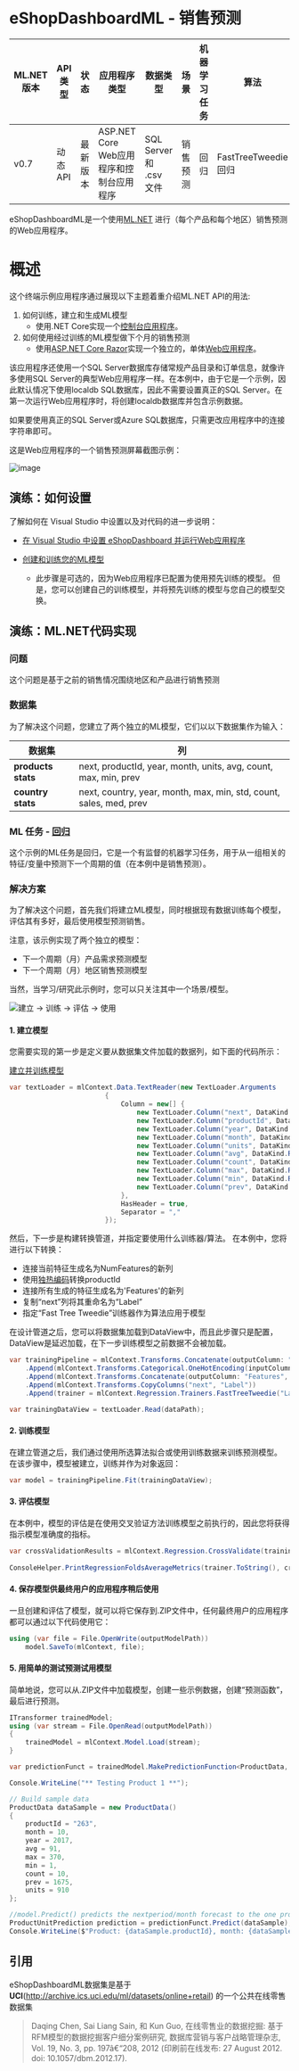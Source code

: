 # eShopDashboardML - 销售预测 

| ML.NET 版本 | API 类型          | 状态                        | 应用程序类型    | 数据类型 | 场景            | 机器学习任务                   | 算法                  |
|----------------|-------------------|-------------------------------|-------------|-----------|---------------------|---------------------------|-----------------------------|
| v0.7           | 动态 API | 最新版本 | ASP.NET Core Web应用程序和控制台应用程序 | SQL Server 和 .csv 文件 | 销售预测  | 回归 | FastTreeTweedie 回归 |


eShopDashboardML是一个使用[ML.NET](https://github.com/dotnet/machinelearning) 进行（每个产品和每个地区）销售预测的Web应用程序。


# 概述

这个终端示例应用程序通过展现以下主题着重介绍ML.NET API的用法:

1. 如何训练，建立和生成ML模型
   - 使用.NET Core实现一个[控制台应用程序](https://github.com/feiyun0112/machinelearning-samples.zh-cn/blob/master/samples/csharp/end-to-end-apps/Regression-SalesForecast/src%5CeShopForecastModelsTrainer)。
2. 如何使用经过训练的ML模型做下个月的销售预测
   - 使用[ASP.NET Core Razor](https://docs.microsoft.com/aspnet/core/tutorials/razor-pages/)实现一个独立的，单体[Web应用程序](https://github.com/feiyun0112/machinelearning-samples.zh-cn/blob/master/samples/csharp/end-to-end-apps/Regression-SalesForecast/src%5CeShopDashboard)。

该应用程序还使用一个SQL Server数据库存储常规产品目录和订单信息，就像许多使用SQL Server的典型Web应用程序一样。在本例中，由于它是一个示例，因此默认情况下使用localdb SQL数据库，因此不需要设置真正的SQL Server。在第一次运行Web应用程序时，将创建localdb数据库并包含示例数据。

如果要使用真正的SQL Server或Azure SQL数据库，只需更改应用程序中的连接字符串即可。

这是Web应用程序的一个销售预测屏幕截图示例：

![image](https://raw.githubusercontent.com/feiyun0112/machinelearning-samples.zh-cn/master/samples/csharp/end-to-end-apps/Regression-SalesForecast/docs/images/eShopDashboard.png)

## 演练：如何设置

了解如何在 Visual Studio 中设置以及对代码的进一步说明：

- [在 Visual Studio 中设置 eShopDashboard 并运行Web应用程序](https://github.com/feiyun0112/machinelearning-samples.zh-cn/blob/master/samples/csharp/end-to-end-apps/Regression-SalesForecast/docs/Setting-up-eShopDashboard-in-Visual-Studio-and-running-it.md)

- [创建和训练您的ML模型](https://github.com/feiyun0112/machinelearning-samples.zh-cn/blob/master/samples/csharp/end-to-end-apps/Regression-SalesForecast/docs/Create-and-train-the-models-%5BOptional%5D.md)
  - 此步骤是可选的，因为Web应用程序已配置为使用预先训练的模型。 但是，您可以创建自己的训练模型，并将预先训练的模型与您自己的模型交换。

## 演练：ML.NET代码实现

### 问题

这个问题是基于之前的销售情况围绕地区和产品进行销售预测

### 数据集

为了解决这个问题，您建立了两个独立的ML模型，它们以以下数据集作为输入：

| 数据集 | 列 |
|----------|--------|
| **products stats**  | next, productId, year, month, units, avg, count, max, min, prev      |
| **country stats**  | next, country, year, month, max, min, std, count, sales, med, prev   |

### ML 任务 - [回归](https://docs.microsoft.com/en-us/dotnet/machine-learning/resources/tasks#regression)

这个示例的ML任务是回归，它是一个有监督的机器学习任务，用于从一组相关的特征/变量中预测下一个周期的值（在本例中是销售预测）。

### 解决方案

为了解决这个问题，首先我们将建立ML模型，同时根据现有数据训练每个模型，评估其有多好，最后使用模型预测销售。

注意，该示例实现了两个独立的模型：
- 下一个周期（月）产品需求预测模型
- 下一个周期（月）地区销售预测模型

当然，当学习/研究此示例时，您可以只关注其中一个场景/模型。

![建立 -> 训练 -> 评估 -> 使用](https://raw.githubusercontent.com/feiyun0112/machinelearning-samples.zh-cn/master/samples/csharp/end-to-end-apps/Regression-SalesForecast/docs/images/modelpipeline.png)

#### 1. 建立模型

您需要实现的第一步是定义要从数据集文件加载的数据列，如下面的代码所示：

[建立并训练模型](https://github.com/feiyun0112/machinelearning-samples.zh-cn/blob/master/samples/csharp/end-to-end-apps/Regression-SalesForecast/src/eShopForecastModelsTrainer/ProductModelHelper.cs)

```csharp
var textLoader = mlContext.Data.TextReader(new TextLoader.Arguments
                        {
                            Column = new[] {
                                new TextLoader.Column("next", DataKind.R4, 0 ),
                                new TextLoader.Column("productId", DataKind.Text, 1 ),
                                new TextLoader.Column("year", DataKind.R4, 2 ),
                                new TextLoader.Column("month", DataKind.R4, 3 ),
                                new TextLoader.Column("units", DataKind.R4, 4 ),
                                new TextLoader.Column("avg", DataKind.R4, 5 ),
                                new TextLoader.Column("count", DataKind.R4, 6 ),
                                new TextLoader.Column("max", DataKind.R4, 7 ),
                                new TextLoader.Column("min", DataKind.R4, 8 ),
                                new TextLoader.Column("prev", DataKind.R4, 9 )
                            },
                            HasHeader = true,
                            Separator = ","
                        });
```

然后，下一步是构建转换管道，并指定要使用什么训练器/算法。
在本例中，您将进行以下转换：
- 连接当前特征生成名为NumFeatures的新列
- 使用[独热编码](https://en.wikipedia.org/wiki/One-hot)转换productId
- 连接所有生成的特征生成名为'Features'的新列
- 复制“next”列将其重命名为“Label”
- 指定“Fast Tree Tweedie”训练器作为算法应用于模型

在设计管道之后，您可以将数据集加载到DataView中，而且此步骤只是配置，DataView是延迟加载，在下一步训练模型之前数据不会被加载。

```csharp
var trainingPipeline = mlContext.Transforms.Concatenate(outputColumn: "NumFeatures", "year", "month", "units", "avg", "count", "max", "min", "prev" )
    .Append(mlContext.Transforms.Categorical.OneHotEncoding(inputColumn:"productId", outputColumn:"CatFeatures"))
    .Append(mlContext.Transforms.Concatenate(outputColumn: "Features", "NumFeatures", "CatFeatures"))
    .Append(mlContext.Transforms.CopyColumns("next", "Label"))
    .Append(trainer = mlContext.Regression.Trainers.FastTreeTweedie("Label", "Features"));

var trainingDataView = textLoader.Read(dataPath);
```


#### 2. 训练模型

在建立管道之后，我们通过使用所选算法拟合或使用训练数据来训练预测模型。 在该步骤中，模型被建立，训练并作为对象返回：

```csharp
var model = trainingPipeline.Fit(trainingDataView);
```

#### 3. 评估模型

在本例中，模型的评估是在使用交叉验证方法训练模型之前执行的，因此您将获得指示模型准确度的指标。

```csharp
var crossValidationResults = mlContext.Regression.CrossValidate(trainingDataView, trainingPipeline, numFolds: 6, labelColumn: "Label");
            
ConsoleHelper.PrintRegressionFoldsAverageMetrics(trainer.ToString(), crossValidationResults);
```

#### 4. 保存模型供最终用户的应用程序稍后使用

一旦创建和评估了模型，就可以将它保存到.ZIP文件中，任何最终用户的应用程序都可以通过以下代码使用它：

```csharp            
using (var file = File.OpenWrite(outputModelPath))
    model.SaveTo(mlContext, file);
```

#### 5. 用简单的测试预测试用模型

简单地说，您可以从.ZIP文件中加载模型，创建一些示例数据，创建“预测函数”，最后进行预测。 

```csharp
ITransformer trainedModel;
using (var stream = File.OpenRead(outputModelPath))
{
    trainedModel = mlContext.Model.Load(stream);
}

var predictionFunct = trainedModel.MakePredictionFunction<ProductData, ProductUnitPrediction>(mlContext);

Console.WriteLine("** Testing Product 1 **");

// Build sample data
ProductData dataSample = new ProductData()
{
    productId = "263",
    month = 10,
    year = 2017,
    avg = 91,
    max = 370,
    min = 1,
    count = 10,
    prev = 1675,
    units = 910
};

//model.Predict() predicts the nextperiod/month forecast to the one provided
ProductUnitPrediction prediction = predictionFunct.Predict(dataSample);
Console.WriteLine($"Product: {dataSample.productId}, month: {dataSample.month + 1}, year: {dataSample.year} - Real value (units): 551, Forecast Prediction (units): {prediction.Score}");

```

## 引用
eShopDashboardML数据集是基于**UCI**(http://archive.ics.uci.edu/ml/datasets/online+retail) 的一个公共在线零售数据集
> Daqing Chen, Sai Liang Sain, 和 Kun Guo, 在线零售业的数据挖掘: 基于RFM模型的数据挖掘客户细分案例研究, 数据库营销与客户战略管理杂志, Vol. 19, No. 3, pp. 197â€“208, 2012 (印刷前在线发布: 27 August 2012. doi: 10.1057/dbm.2012.17).
